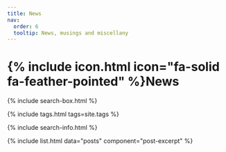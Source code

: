 ```yaml
---
title: News
nav:
  order: 6
  tooltip: News, musings and miscellany
---
```


# {% include icon.html icon="fa-solid fa-feather-pointed" %}News

{% include search-box.html %}

{% include tags.html tags=site.tags %}

{% include search-info.html %}

{% include list.html data="posts" component="post-excerpt" %}
